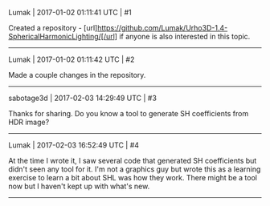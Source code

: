 Lumak | 2017-01-02 01:11:41 UTC | #1

Created a repository - [url]https://github.com/Lumak/Urho3D-1.4-SphericalHarmonicLighting/[/url] if anyone is also interested in this topic.

-------------------------

Lumak | 2017-01-02 01:11:42 UTC | #2

Made a couple changes in the repository.

-------------------------

sabotage3d | 2017-02-03 14:29:49 UTC | #3

Thanks for sharing. Do you know a tool to generate SH coefficients from HDR image?

-------------------------

Lumak | 2017-02-03 16:52:49 UTC | #4

At the time I wrote it, I saw several code that generated SH coefficients but didn't seen any tool for it. I'm not a graphics guy but wrote this as a learning exercise to learn a bit about SHL was how they work. There might be a tool now but I haven't kept up with what's new.

-------------------------

